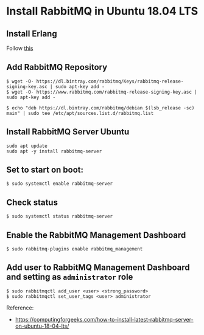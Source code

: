 # Install RabbitMQ in Ubuntu 18.04 LTS

## Install Erlang
Follow [this](/prog-lang/erlang.md) 


## Add RabbitMQ Repository
```
$ wget -O- https://dl.bintray.com/rabbitmq/Keys/rabbitmq-release-signing-key.asc | sudo apt-key add -
$ wget -O- https://www.rabbitmq.com/rabbitmq-release-signing-key.asc | sudo apt-key add -

$ echo "deb https://dl.bintray.com/rabbitmq/debian $(lsb_release -sc) main" | sudo tee /etc/apt/sources.list.d/rabbitmq.list
```

## Install RabbitMQ Server Ubuntu 
```
sudo apt update
sudo apt -y install rabbitmq-server
```

## Set to start on boot:
```
$ sudo systemctl enable rabbitmq-server
```

## Check status
```
$ sudo systemctl status rabbitmq-server
```

## Enable the RabbitMQ Management Dashboard
```
$ sudo rabbitmq-plugins enable rabbitmq_management
```

## Add user to RabbitMQ Management Dashboard and setting as `administrator` role
```
$ sudo rabbitmqctl add_user <user> <strong_password>
$ sudo rabbitmqctl set_user_tags <user> administrator
```



Reference:
- https://computingforgeeks.com/how-to-install-latest-rabbitmq-server-on-ubuntu-18-04-lts/
